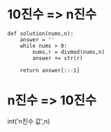 # 10진수 => n진수
```
def solution(nums,n):
    answer = ''
    while nums > 0:
        nums,r = divmod(nums,n)
        answer += str(r)
        
    return answer[::-1]
```
# n진수 => 10진수
int('n진수 값',n)

